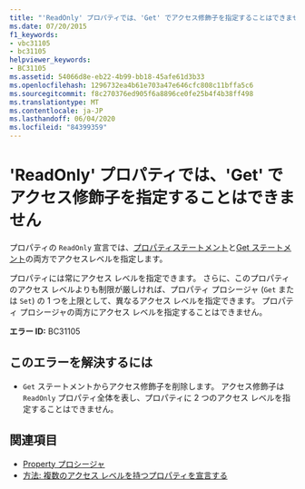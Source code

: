 ```yaml
---
title: "'ReadOnly' プロパティでは、'Get' でアクセス修飾子を指定することはできません"
ms.date: 07/20/2015
f1_keywords:
- vbc31105
- bc31105
helpviewer_keywords:
- BC31105
ms.assetid: 54066d8e-eb22-4b99-bb18-45afe61d3b33
ms.openlocfilehash: 1296732ea4b61e703a47e646cfc808c11bffa5c6
ms.sourcegitcommit: f8c270376ed905f6a8896ce0fe25b4f4b38ff498
ms.translationtype: MT
ms.contentlocale: ja-JP
ms.lasthandoff: 06/04/2020
ms.locfileid: "84399359"
---
```

# <a name="readonly-properties-cannot-have-an-access-modifier-on-get"></a>'ReadOnly' プロパティでは、'Get' でアクセス修飾子を指定することはできません
プロパティの `ReadOnly` 宣言では、[プロパティステートメント](../language-reference/statements/property-statement.md)と[Get ステートメント](../language-reference/statements/get-statement.md)の両方でアクセスレベルを指定します。  
  
 プロパティには常にアクセス レベルを指定できます。 さらに、このプロパティのアクセス レベルよりも制限が厳しければ、プロパティ プロシージャ (`Get` または `Set`) の 1 つを上限として、異なるアクセス レベルを指定できます。 プロパティ プロシージャの両方にアクセス レベルを指定することはできません。  
  
 **エラー ID:** BC31105  
  
## <a name="to-correct-this-error"></a>このエラーを解決するには  
  
- `Get` ステートメントからアクセス修飾子を削除します。 アクセス修飾子は `ReadOnly` プロパティ全体を表し、プロパティに 2 つのアクセス レベルを指定することはできません。  
  
## <a name="see-also"></a>関連項目

- [Property プロシージャ](../programming-guide/language-features/procedures/property-procedures.md)
- [方法: 複数のアクセス レベルを持つプロパティを宣言する](../programming-guide/language-features/procedures/how-to-declare-a-property-with-mixed-access-levels.md)
